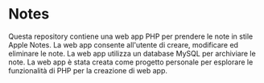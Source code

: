 # Notes
Questa repository contiene una web app PHP per prendere le note in stile Apple Notes. La web app consente all'utente di creare, modificare ed eliminare le note. La web app utilizza un database MySQL per archiviare le note. La web app è stata creata come progetto personale per esplorare le funzionalità di PHP per la creazione di web app.
